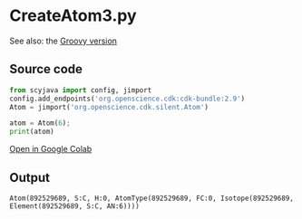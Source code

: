 # CreateAtom3.py
See also: the [Groovy version](https://egonw.github.io/cdkbook/code/CreateAtom3.code)
## Source code
```python
from scyjava import config, jimport
config.add_endpoints('org.openscience.cdk:cdk-bundle:2.9')
Atom = jimport('org.openscience.cdk.silent.Atom')

atom = Atom(6);
print(atom)
```
[Open in Google Colab](https://colab.research.google.com/github/egonw/chempyformatics/blob/main/docs/nb/CreateAtom3.ipynb)
## Output
```plain
Atom(892529689, S:C, H:0, AtomType(892529689, FC:0, Isotope(892529689, Element(892529689, S:C, AN:6))))
```
